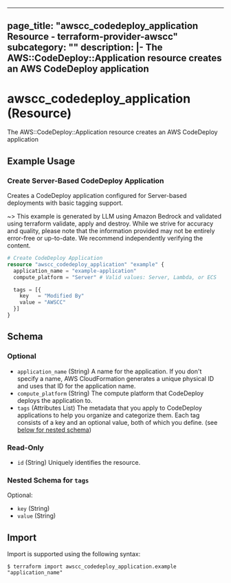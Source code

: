 
---
page_title: "awscc_codedeploy_application Resource - terraform-provider-awscc"
subcategory: ""
description: |-
  The AWS::CodeDeploy::Application resource creates an AWS CodeDeploy application
---

# awscc_codedeploy_application (Resource)

The AWS::CodeDeploy::Application resource creates an AWS CodeDeploy application

## Example Usage

### Create Server-Based CodeDeploy Application

Creates a CodeDeploy application configured for Server-based deployments with basic tagging support.

~> This example is generated by LLM using Amazon Bedrock and validated using terraform validate, apply and destroy. While we strive for accuracy and quality, please note that the information provided may not be entirely error-free or up-to-date. We recommend independently verifying the content.

```terraform
# Create CodeDeploy Application
resource "awscc_codedeploy_application" "example" {
  application_name = "example-application"
  compute_platform = "Server" # Valid values: Server, Lambda, or ECS

  tags = [{
    key   = "Modified By"
    value = "AWSCC"
  }]
}
```

<!-- schema generated by tfplugindocs -->
## Schema

### Optional

- `application_name` (String) A name for the application. If you don't specify a name, AWS CloudFormation generates a unique physical ID and uses that ID for the application name.
- `compute_platform` (String) The compute platform that CodeDeploy deploys the application to.
- `tags` (Attributes List) The metadata that you apply to CodeDeploy applications to help you organize and categorize them. Each tag consists of a key and an optional value, both of which you define. (see [below for nested schema](#nestedatt--tags))

### Read-Only

- `id` (String) Uniquely identifies the resource.

<a id="nestedatt--tags"></a>
### Nested Schema for `tags`

Optional:

- `key` (String)
- `value` (String)

## Import

Import is supported using the following syntax:

```shell
$ terraform import awscc_codedeploy_application.example "application_name"
```
